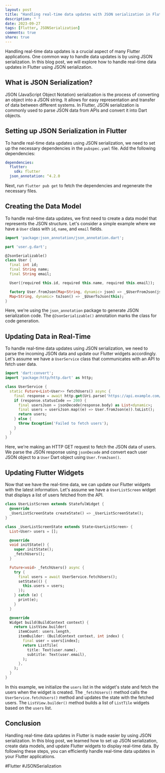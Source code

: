 ```yaml
---
layout: post
title: "Handling real-time data updates with JSON serialization in Flutter"
description: " "
date: 2023-09-27
tags: [Flutter, JSONSerialization]
comments: true
share: true
---
```


Handling real-time data updates is a crucial aspect of many Flutter applications. One common way to handle data updates is by using JSON serialization. In this blog post, we will explore how to handle real-time data updates in Flutter using JSON serialization.

## What is JSON Serialization?

JSON (JavaScript Object Notation) serialization is the process of converting an object into a JSON string. It allows for easy representation and transfer of data between different systems. In Flutter, JSON serialization is commonly used to parse JSON data from APIs and convert it into Dart objects.

## Setting up JSON Serialization in Flutter

To handle real-time data updates using JSON serialization, we need to set up the necessary dependencies in the `pubspec.yaml` file. Add the following dependencies:

```yaml
dependencies:
  flutter:
    sdk: flutter
  json_annotation: ^4.2.0
```

Next, run `flutter pub get` to fetch the dependencies and regenerate the necessary files.

## Creating the Data Model

To handle real-time data updates, we first need to create a data model that represents the JSON structure. Let's consider a simple example where we have a `User` class with `id`, `name`, and `email` fields. 

```dart
import 'package:json_annotation/json_annotation.dart';

part 'user.g.dart';

@JsonSerializable()
class User {
  final int id;
  final String name;
  final String email;

  User({required this.id, required this.name, required this.email});

  factory User.fromJson(Map<String, dynamic> json) => _$UserFromJson(json);
  Map<String, dynamic> toJson() => _$UserToJson(this);
}
```

Here, we're using the `json_annotation` package to generate JSON serialization code. The `@JsonSerializable()` annotation marks the class for code generation.

## Updating Data in Real-Time

To handle real-time data updates using JSON serialization, we need to parse the incoming JSON data and update our Flutter widgets accordingly. Let's assume we have a `UserService` class that communicates with an API to fetch user data.

```dart
import 'dart:convert';
import 'package:http/http.dart' as http;

class UserService {
  static Future<List<User>> fetchUsers() async {
    final response = await http.get(Uri.parse('https://api.example.com/users'));
    if (response.statusCode == 200) {
      final usersJson = jsonDecode(response.body) as List<dynamic>;
      final users = usersJson.map((e) => User.fromJson(e)).toList();
      return users;
    } else {
      throw Exception('Failed to fetch users');
    }
  }
}
```

Here, we're making an HTTP GET request to fetch the JSON data of users. We parse the JSON response using `jsonDecode` and convert each user JSON object to a `User` Dart object using `User.fromJson()`.

## Updating Flutter Widgets

Now that we have the real-time data, we can update our Flutter widgets with the latest information. Let's assume we have a `UserListScreen` widget that displays a list of users fetched from the API.

```dart
class UserListScreen extends StatefulWidget {
  @override
  _UserListScreenState createState() => _UserListScreenState();
}

class _UserListScreenState extends State<UserListScreen> {
  List<User> users = [];

  @override
  void initState() {
    super.initState();
    _fetchUsers();
  }

  Future<void> _fetchUsers() async {
    try {
      final users = await UserService.fetchUsers();
      setState(() {
        this.users = users;
      });
    } catch (e) {
      print(e);
    }
  }

  @override
  Widget build(BuildContext context) {
    return ListView.builder(
      itemCount: users.length,
      itemBuilder: (BuildContext context, int index) {
        final user = users[index];
        return ListTile(
          title: Text(user.name),
          subtitle: Text(user.email),
        );
      },
    );
  }
}
```

In this example, we initialize the `users` list in the widget's state and fetch the users when the widget is created. The `_fetchUsers()` method calls the `UserService.fetchUsers()` method and updates the state with the fetched users. The `ListView.builder()` method builds a list of `ListTile` widgets based on the `users` list.

## Conclusion

Handling real-time data updates in Flutter is made easier by using JSON serialization. In this blog post, we learned how to set up JSON serialization, create data models, and update Flutter widgets to display real-time data. By following these steps, you can efficiently handle real-time data updates in your Flutter applications.

#Flutter #JSONSerialization